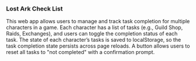 ### Lost Ark Check List 
This web app allows users to manage and track task completion for multiple characters in a game. Each character has a list of tasks (e.g., Guild Shop, Raids, Exchanges), and users can toggle the completion status of each task. The state of each character’s tasks is saved to localStorage, so the task completion state persists across page reloads. A button allows users to reset all tasks to "not completed" with a confirmation prompt.
